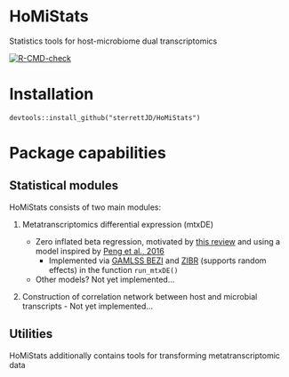 # HoMiStats

Statistics tools for host-microbiome dual transcriptomics

  <!-- badges: start -->
  [![R-CMD-check](https://github.com/sterrettJD/CauDA/actions/workflows/r.yml/badge.svg)](https://github.com/sterrettJD/CauDA/actions/workflows/r.yml)
  <!-- badges: end -->


# Installation

`devtools::install_github("sterrettJD/HoMiStats")`

# Package capabilities

## Statistical modules
HoMiStats consists of two main modules:

1.  Metatranscriptomics differential expression (mtxDE)

    -   Zero inflated beta regression, motivated by [this review](https://academic.oup.com/bib/article/24/5/bbad279/7239897) and using a model inspired by [Peng et al., 2016](https://www.ncbi.nlm.nih.gov/pmc/articles/PMC6109378/)
        - Implemented via [GAMLSS BEZI](https://www.rdocumentation.org/packages/gamlss.dist/versions/6.1-1/topics/BEZI) and [ZIBR](https://github.com/PennChopMicrobiomeProgram/ZIBR) (supports random effects) in the function `run_mtxDE()`
    -   Other models? Not yet implemented...

2.  Construction of correlation network between host and microbial transcripts - Not yet implemented...

## Utilities
HoMiStats additionally contains tools for transforming metatranscriptomic data

